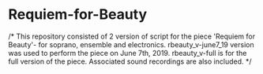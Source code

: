 # Requiem-for-Beauty
/* This repository consisted of 2 version of script for the piece 'Requiem for Beauty'- for soprano, ensemble and electronics.
rbeauty_v-june7_19 version was used to perform the piece on June 7th, 2019.
rbeauty_v-full is for the full version of the piece. 
Associated sound recordings are also included.
*/
